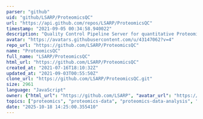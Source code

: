 ```yaml
---
parser: "github"
uid: "github/LSARP/ProteomicsQC"
url: "https://api.github.com/repos/LSARP/ProteomicsQC"
timestamp: "2021-09-05 00:34:58.940022"
description: "Quality Control Pipeline Server for quantitative Proteomics"
avatar: "https://avatars.githubusercontent.com/u/43147062?v=4"
repo_url: "https://github.com/LSARP/ProteomicsQC"
name: "ProteomicsQC"
full_name: "LSARP/ProteomicsQC"
html_url: "https://github.com/LSARP/ProteomicsQC"
created_at: "2021-07-16T18:10:32Z"
updated_at: "2021-09-03T00:55:50Z"
clone_url: "https://github.com/LSARP/ProteomicsQC.git"
size: 2961
language: "JavaScript"
owner: {"html_url": "https://github.com/LSARP", "avatar_url": "https://avatars.githubusercontent.com/u/43147062?v=4", "login": "LSARP", "type": "Organization"}
topics: ["proteomics", "proteomics-data", "proteomics-data-analysis", "quality-control", "pipelines", "pipeline-framework", "docker-compose"]
date: "2025-10-18 14:25:00.355410"
---
```


